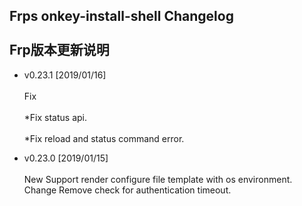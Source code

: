 Frps onkey-install-shell Changelog<br>  
Frp版本更新说明
---------------------------------------
* v0.23.1 [2019/01/16]<br>  
  Fix<br>  
  *Fix status api.<br>  
  *Fix reload and status command error.
<!-- vim-markdown-toc GFM -->
* v0.23.0 [2019/01/15]<br>  
    New
    Support render configure file template with os environment.
    Change
    Remove check for authentication timeout.
